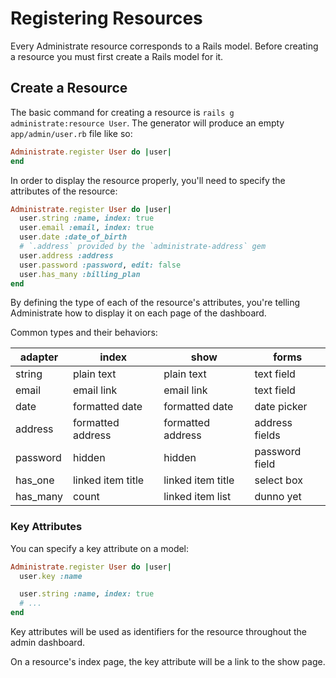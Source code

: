 # Registering Resources

Every Administrate resource corresponds to a Rails model.
Before creating a resource you must first create a Rails model for it.

## Create a Resource

The basic command for creating a resource is
`rails g administrate:resource User`.
The generator will produce an empty `app/admin/user.rb` file like so:

```ruby
Administrate.register User do |user|
end
```

In order to display the resource properly,
you'll need to specify the attributes of the resource:

```ruby
Administrate.register User do |user|
  user.string :name, index: true
  user.email :email, index: true
  user.date :date_of_birth
  # `.address` provided by the `administrate-address` gem
  user.address :address
  user.password :password, edit: false
  user.has_many :billing_plan
end
```

By defining the type of each of the resource's attributes,
you're telling Administrate how to display it on each page of the dashboard.

Common types and their behaviors:

| adapter  | index             | show              | forms          |
| -------- | ----------------- | ----------------- | -------------- |
| string   | plain text        | plain text        | text field     |
| email    | email link        | email link        | text field     |
| date     | formatted date    | formatted date    | date picker    |
| address  | formatted address | formatted address | address fields |
| password | hidden            | hidden            | password field |
| has_one  | linked item title | linked item title | select box     |
| has_many | count             | linked item list  | dunno yet      |

### Key Attributes

You can specify a key attribute on a model:

```ruby
Administrate.register User do |user|
  user.key :name

  user.string :name, index: true
  # ...
end
```

Key attributes will be used as identifiers for the resource
throughout the admin dashboard.

On a resource's index page,
the key attribute will be a link to the show page.
